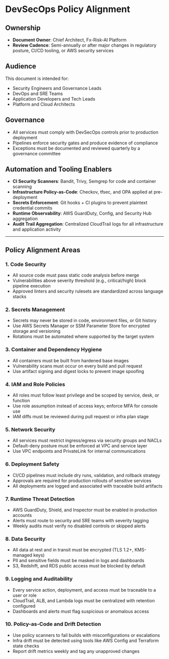 # DevSecOps Policy Alignment

## Ownership

- **Document Owner**: Chief Architect, Fx-Risk-AI Platform  
- **Review Cadence**: Semi-annually or after major changes in regulatory posture, CI/CD tooling, or AWS security services

## Audience

This document is intended for:

- Security Engineers and Governance Leads  
- DevOps and SRE Teams  
- Application Developers and Tech Leads  
- Platform and Cloud Architects

## Governance

- All services must comply with DevSecOps controls prior to production deployment  
- Pipelines enforce security gates and produce evidence of compliance  
- Exceptions must be documented and reviewed quarterly by a governance committee

## Automation and Tooling Enablers

- **CI Security Scanners**: Bandit, Trivy, Semgrep for code and container scanning  
- **Infrastructure Policy-as-Code**: Checkov, tfsec, and OPA applied at pre-deployment  
- **Secrets Enforcement**: Git hooks + CI plugins to prevent plaintext credential commits  
- **Runtime Observability**: AWS GuardDuty, Config, and Security Hub aggregation  
- **Audit Trail Aggregation**: Centralized CloudTrail logs for all infrastructure and application activity

---

## Policy Alignment Areas

### 1. Code Security

- All source code must pass static code analysis before merge  
- Vulnerabilities above severity threshold (e.g., critical/high) block pipeline execution  
- Approved linters and security rulesets are standardized across language stacks

### 2. Secrets Management

- Secrets may never be stored in code, environment files, or Git history  
- Use AWS Secrets Manager or SSM Parameter Store for encrypted storage and versioning  
- Rotations must be automated where supported by the target system

### 3. Container and Dependency Hygiene

- All containers must be built from hardened base images  
- Vulnerability scans must occur on every build and pull request  
- Use artifact signing and digest locks to prevent image spoofing

### 4. IAM and Role Policies

- All roles must follow least privilege and be scoped by service, desk, or function  
- Use role assumption instead of access keys; enforce MFA for console use  
- IAM diffs must be reviewed during pull request or infra plan stage

### 5. Network Security

- All services must restrict ingress/egress via security groups and NACLs  
- Default-deny posture must be enforced at VPC and service layer  
- Use VPC endpoints and PrivateLink for internal communications

### 6. Deployment Safety

- CI/CD pipelines must include dry runs, validation, and rollback strategy  
- Approvals are required for production rollouts of sensitive services  
- All deployments are logged and associated with traceable build artifacts

### 7. Runtime Threat Detection

- AWS GuardDuty, Shield, and Inspector must be enabled in production accounts  
- Alerts must route to security and SRE teams with severity tagging  
- Weekly audits must verify no disabled controls or skipped alerts

### 8. Data Security

- All data at rest and in transit must be encrypted (TLS 1.2+, KMS-managed keys)  
- PII and sensitive fields must be masked in logs and dashboards  
- S3, Redshift, and RDS public access must be blocked by default

### 9. Logging and Auditability

- Every service action, deployment, and access must be traceable to a user or role  
- CloudTrail, ALB, and Lambda logs must be centralized with retention configured  
- Dashboards and alerts must flag suspicious or anomalous access

### 10. Policy-as-Code and Drift Detection

- Use policy scanners to fail builds with misconfigurations or escalations  
- Infra drift must be detected using tools like AWS Config and Terraform state checks  
- Report drift metrics weekly and tag any unapproved changes
